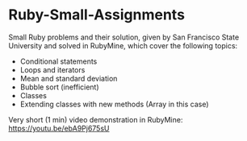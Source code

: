 # Ruby-Small-Assignments
Small Ruby problems and their solution, given by San Francisco State University and solved in RubyMine, which cover the following topics:
- Conditional statements
- Loops and iterators
- Mean and standard deviation
- Bubble sort (inefficient)
- Classes
- Extending classes with new methods (Array in this case) 

Very short (1 min) video demonstration in RubyMine: https://youtu.be/ebA9Pj675sU
